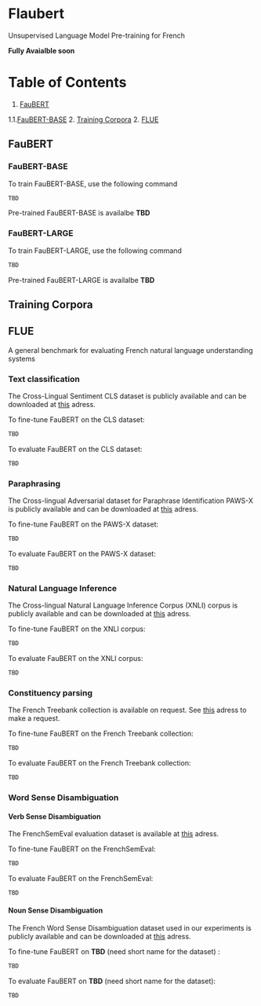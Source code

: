 # Flaubert
Unsupervised Language Model Pre-training for French 

**Fully Avaialble soon**

# Table of Contents
1. [FauBERT](#FauBERT)

 1.1.[FauBERT-BASE](#FauBERT-BASE)
2. [Training Corpora](#Training%20Corpora)
2. [FLUE](#FLUE)

## FauBERT

### FauBERT-BASE
To train FauBERT-BASE, use the following command

```bash
TBD
```

Pre-trained FauBERT-BASE is availalbe **TBD**

### FauBERT-LARGE

To train FauBERT-LARGE, use the following command

```bash
TBD
```

Pre-trained FauBERT-LARGE is availalbe **TBD**

## Training Corpora

## FLUE
A general benchmark for evaluating French natural language understanding systems

### Text classification
The Cross-Lingual Sentiment CLS dataset is publicly available and can be downloaded at [this](https://webis.de/data/webis-cls-10.html) adress.

To fine-tune FauBERT on the CLS dataset:
```bash
TBD
```

To evaluate FauBERT on the CLS dataset:
```bash
TBD
```

### Paraphrasing
The Cross-lingual Adversarial dataset for Paraphrase Identification PAWS-X is publicly available and can be downloaded at [this](https://github.com/google-research-datasets/paws) adress.


To fine-tune FauBERT on the PAWS-X dataset:
```bash
TBD
```

To evaluate FauBERT on the PAWS-X dataset:
```bash
TBD
```


### Natural Language Inference
The Cross-lingual Natural Language Inference Corpus (XNLI) corpus is publicly available and can be downloaded at [this](https://www.nyu.edu/projects/bowman/xnli/) adress.


To fine-tune FauBERT on the XNLI corpus:
```bash
TBD
```

To evaluate FauBERT on the XNLI corpus:
```bash
TBD
```

### Constituency parsing
The French Treebank collection is available on request. See [this](http://dokufarm.phil.hhu.de/spmrl2014/) adress to make a request. 


To fine-tune FauBERT on the French Treebank collection:
```bash
TBD
```

To evaluate FauBERT on the French Treebank collection:
```bash
TBD
```

### Word Sense Disambiguation
#### Verb Sense Disambiguation
The FrenchSemEval evaluation dataset is available at [this](http://www.llf.cnrs.fr/dataset/fse/) adress.

To fine-tune FauBERT on the FrenchSemEval:
```bash
TBD
```

To evaluate FauBERT on the FrenchSemEval:
```bash
TBD
```

#### Noun Sense Disambiguation
The French Word Sense Disambiguation dataset used in our experiments is publicly available and can be downloaded at [this](https://zenodo.org/record/3549806) adress. 


To fine-tune FauBERT on **TBD** (need short name for the dataset) :
```bash
TBD
```

To evaluate FauBERT on **TBD** (need short name for the dataset):
```bash
TBD
```
